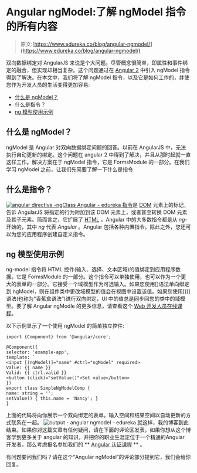 # Angular ngModel:了解 ngModel 指令的所有内容

> 原文:[https://www.edureka.co/blog/angular-ngmodel/](https://www.edureka.co/blog/angular-ngmodel/)

双向数据绑定对 AngularJS 来说是个大问题。尽管概念很简单，即属性和事件绑定的融合，但实现却相当复杂。这个问题通过在 [Angular 2](https://www.edureka.co/blog/what-is-angular-getting-started-with-angular/) 中引入 ngModel 指令得到了解决。在本文中，我们将了解 ngModel 指令，以及它是如何工作的，并使您作为开发人员的生活变得更加容易:

*   [什么是 ngModel？](#what-is-ngmodel)
*   什么是指令？
*   [ng 模型使用示例](#ng-model)

## **什么是 ngModel？**

ngModel 是 Angular 对双向数据绑定问题的回答。以前在 AngularJS 中，无法执行自动更新的绑定。这个问题在 angular 2 中得到了解决，并且从那时起就一直这样工作。解决方案在于 ngModel 指令，它是 FormsModule 的一部分。在我们学习 ngModel 之前，让我们先简要了解一下什么是指令

## 什么是指令？

[![angular directive -ngClass Angular - edureka](../Images/91ef08aa620a2d9be68970f5bb92938f.png) ](https://www.edureka.co/blog/angular-directive/) [指令](https://www.edureka.co/blog/angular-directive/)是 [DOM](https://www.edureka.co/blog/html-dom) 元素上的标记，告诉 AngularJS 将指定的行为附加到该 DOM 元素上，或者甚至转换 DOM 元素及其子元素。简而言之，它扩展了 [HTML](https://www.edureka.co/blog/what-is-html/) 。Angular 中的大多数指令都是从 *ng-* 开始的，其中 *ng* 代表 *Angular* 。Angular 包括各种内置指令。除此之外，您还可以为您的应用程序创建自定义指令。

## **ng 模型使用示例**

ng-model 指令将 HTML 控件(输入、选择、文本区域)的值绑定到应用程序数据。它是 FormsModule 的一部分。这个指令可以单独使用，也可以作为一个更大的表单的一部分。它接受一个域模型作为可选输入。如果您使用[]语法单向绑定到 ngModel，则在组件类中更改域模型的值会在视图中设置该值。如果您使用[()]语法(也称为“香蕉盒语法”)进行双向绑定，UI 中的值总是同步回您的类中的域模型。要了解 Angular ngModle 的更多信息，请查看这个 [Web 开发人员在线课程](https://www.edureka.co/masters-program/full-stack-developer-training)。

以下示例显示了一个使用 ngModel 的简单独立控件:

```
import {Component} from '@angular/core';

@Component({
selector: 'example-app',
template: `
<input [(ngModel)]="name" #ctrl="ngModel" required>
Value: {{ name }}
Valid: {{ ctrl.valid }}
<button (click)="setValue()">Set value</button>
})
export class SimpleNgModelComp {
name: string = '';
setValue() { this.name = 'Nancy'; }
}

```

上面的代码将向你展示一个双向绑定的表单。输入空间和结果空间以自动更新的方式联系在一起。 ![output - angular ngmodel - edureka](../Images/076b3aeab5bccdc058a65e21aaef1905.png) 就这样，我的博客到此结束。如果你对这篇文章有任何疑问，请在下面的评论区发表。如果你想从这个博客学到更多关于 angular 的知识，并把你的职业生涯定位于一个精通的Angular 开发者，那么考虑报名参加我们的 ** [ Angular 认证课程](https://www.edureka.co/angular-training) ** 。  

有问题要问我们吗？请在这个“Angular ngModel”的评论部分提到它，我们会给你回复。